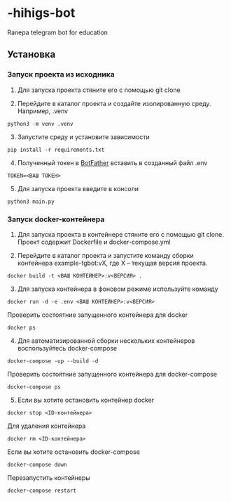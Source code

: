 # -hihigs-bot
Ranepa telegram bot for education 

## Установка

### Запуск проекта из исходника

1. Для запуска проекта стяните его с помощью git clone

2. Перейдите в каталог проекта и создайте изолированную среду. Например, .venv

```
python3 -m venv .venv
```

3. Запустите среду и установите зависимости
   
```
pip install -r requirements.txt
```

4. Полученный токен в [BotFather](https://t.me/BotFather) вставить в созданный файл .env

```
TOKEN=<ВАШ ТОКЕН>
```

5. Для запуска проекта введите в консоли

```
python3 main.py
```
### Запуск docker-контейнера

1. Для запуска проекта в контейнере стяните его с помощью git clone. Проект содержит Dockerfile и docker-compose.yml

2. Перейдите в каталог проекта и запустите команду сборки контейнера example-tgbot:vX, где X – текущая версия проекта.

```
docker build -t <ВАШ КОНТЕЙНЕР>:v<ВЕРСИЯ> .
```
3. Для запуска контейнера в фоновом режиме используйте команду

```
docker run -d -e .env <ВАШ КОНТЕЙНЕР>:v<ВЕРСИЯ>
```

Проверить состоятние запущенного контейнера для docker

```
docker ps
```

4. Для автоматизированной сборки нескольких контейнеров воспользуйтесь docker-compose

```
docker-compose -up --build -d
```

Проверить состоятние запущенного контейнера для docker-compose

```
docker-compose ps
```

5. Если вы хотите остановить контейнер docker

```
docker stop <ID-контейнера>
```

Для удаления контейнера

```
docker rm <ID-контейнера>
```

Если вы хотите остановить docker-compose

```
docker-compose down
```

Перезапустить контейнеры

```
docker-compose restart
```